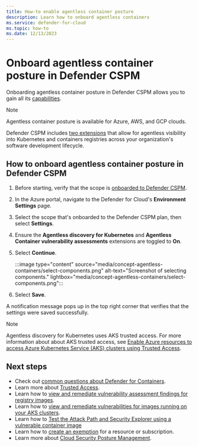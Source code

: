```yaml
---
title: How-to enable agentless container posture 
description: Learn how to onboard agentless containers
ms.service: defender-for-cloud
ms.topic: how-to
ms.date: 12/13/2023
---
```


# Onboard agentless container posture in Defender CSPM

Onboarding agentless container posture in Defender CSPM allows you to gain all its [capabilities](concept-agentless-containers.md#capabilities).

> [!NOTE]
> Agentless container posture is available for Azure, AWS, and GCP clouds.

Defender CSPM includes [two extensions](/azure/defender-for-cloud/faq-defender-for-containers#what-are-the-extensions-for-agentless-container-posture-management) that allow for agentless visibility into Kubernetes and containers registries across your organization's software development lifecycle.

## How to onboard agentless container posture in Defender CSPM

1. Before starting, verify that the scope is [onboarded to Defender CSPM](enable-enhanced-security.md).

1. In the Azure portal, navigate to the Defender for Cloud's **Environment Settings** page.

1. Select the scope that's onboarded to the Defender CSPM plan, then select **Settings**.

1. Ensure the **Agentless discovery for Kubernetes** and **Agentless Container vulnerability assessments** extensions are toggled to **On**.

1. Select **Continue**.

    :::image type="content" source="media/concept-agentless-containers/select-components.png" alt-text="Screenshot of selecting components." lightbox="media/concept-agentless-containers/select-components.png":::

1. Select **Save**.

A notification message pops up in the top right corner that verifies that the settings were saved successfully.

> [!NOTE]
> Agentless discovery for Kubernetes uses AKS trusted access. For more information about about AKS trusted access, see [Enable Azure resources to access Azure Kubernetes Service (AKS) clusters using Trusted Access](../aks/trusted-access-feature.md).

## Next steps

- Check out [common questions about Defender for Containers](faq-defender-for-containers.yml).
- Learn more about [Trusted Access](../aks/trusted-access-feature.md).
- Learn how to [view and remediate vulnerability assessment findings for registry images](view-and-remediate-vulnerability-assessment-findings.md).
- Learn how to [view and remediate vulnerabilities for images running on your AKS clusters](view-and-remediate-vulnerabilities-for-images.md).
- Learn how to [Test the Attack Path and Security Explorer using a vulnerable container image](how-to-test-attack-path-and-security-explorer-with-vulnerable-container-image.md)
- Learn how to [create an exemption](exempt-resource.md) for a resource or subscription.
- Learn more about [Cloud Security Posture Management](concept-cloud-security-posture-management.md).
